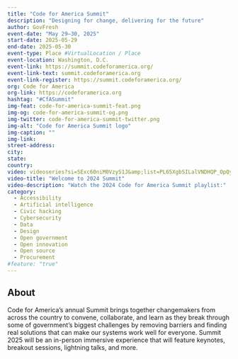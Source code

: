 ```yaml
---
title: "Code for America Summit"
description: "Designing for change, delivering for the future"
author: GovFresh
event-date: "May 29–30, 2025"
start-date: 2025-05-29
end-date: 2025-05-30
event-type: Place #VirtualLocation / Place
event-location: Washington, D.C.
event-link: https://summit.codeforamerica.org/
event-link-text: summit.codeforamerica.org
event-link-register: https://summit.codeforamerica.org/
org: Code for America
org-link: https://codeforamerica.org
hashtag: "#CfASummit"
img-feat: code-for-america-summit-feat.png
img-og: code-for-america-summit-og.png
img-twitter: code-for-america-summit-twitter.png
img-alt: "Code for America Summit logo"
img-caption: ""
img-link: 
street-address: 
city: 
state: 
country: 
video: videoseries?si=SExc60niM0VzyS1J&amp;list=PL65XgbSILalVNDHQP_OpQyAbnm8iBt613
video-title: "Welcome to 2024 Summit"
video-description: "Watch the 2024 Code for America Summit playlist:"
category:
  - Accessibility
  - Artificial intelligence
  - Civic hacking
  - Cybersecurity
  - Data
  - Design
  - Open government
  - Open innovation
  - Open source
  - Procurement
#feature: "true"
---
```


## About

Code for America’s annual Summit brings together changemakers from across the country to convene, collaborate, and learn as they break through some of government’s biggest challenges by removing barriers and finding real solutions that can make our systems work well for everyone. Summit 2025 will be an in-person immersive experience that will feature keynotes, breakout sessions, lightning talks, and more.